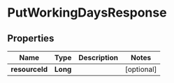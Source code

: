 
# PutWorkingDaysResponse

## Properties
Name | Type | Description | Notes
------------ | ------------- | ------------- | -------------
**resourceId** | **Long** |  |  [optional]



